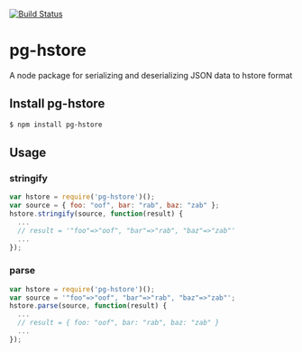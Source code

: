 [![Build Status](https://travis-ci.org/scarney81/pg-hstore.png)](https://travis-ci.org/[YOUR_GITHUB_USERNAME]/[YOUR_PROJECT_NAME])

pg-hstore
===========

A node package for serializing and deserializing JSON data to hstore format

## Install pg-hstore

```bash
$ npm install pg-hstore
```

## Usage
### stringify

```javascript
var hstore = require('pg-hstore')();
var source = { foo: "oof", bar: "rab", baz: "zab" };
hstore.stringify(source, function(result) {
  ...
  // result = '"foo"=>"oof", "bar"=>"rab", "baz"=>"zab"'
  ...
});
```

### parse

```javascript
var hstore = require('pg-hstore')();
var source = '"foo"=>"oof", "bar"=>"rab", "baz"=>"zab"';
hstore.parse(source, function(result) {
  ...
  // result = { foo: "oof", bar: "rab", baz: "zab" } 
  ...
});
```
